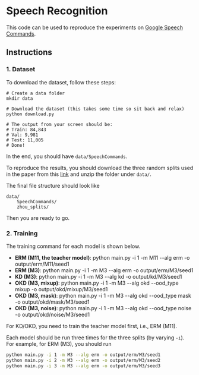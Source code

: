 # Speech Recognition

This code can be used to reproduce the experiments on [Google Speech Commands](https://ai.googleblog.com/2017/08/launching-speech-commands-dataset.html).

## Instructions

### 1. Dataset

To download the dataset, follow these steps:
```
# Create a data folder
mkdir data

# Download the dataset (this takes some time so sit back and relax)
python download.py

# The output from your screen should be:
# Train: 84,843
# Val: 9,981
# Test: 11,005
# Done!
```

In the end, you should have `data/SpeechCommands`.

To reproduce the results, you should download the three random splits used in the paper from this [link](https://drive.google.com/file/d/1U40l66LU1VVksq9dHnPu2gwpHXZfK8ZQ/view?usp=share_link) and unzip the folder under `data/`.

The final file structure should look like
```
data/
    SpeechCommands/
    zhou_splits/
```

Then you are ready to go.

### 2. Training

The training command for each model is shown below.

- **ERM (M11, the teacher model)**: python main.py -i 1 -m M11 --alg erm -o output/erm/M11/seed1
- **ERM (M3)**: python main.py -i 1 -m M3 --alg erm -o output/erm/M3/seed1
- **KD (M3)**: python main.py -i 1 -m M3 --alg kd -o output/kd/M3/seed1
- **OKD (M3, mixup)**: python main.py -i 1 -m M3 --alg okd --ood_type mixup -o output/okd/mixup/M3/seed1
- **OKD (M3, mask)**: python main.py -i 1 -m M3 --alg okd --ood_type mask -o output/okd/mask/M3/seed1
- **OKD (M3, noise)**: python main.py -i 1 -m M3 --alg okd --ood_type noise -o output/okd/noise/M3/seed1

For KD/OKD, you need to train the teacher model first, i.e., ERM (M11).

Each model should be run three times for the three splits (by varying `-i`). For example, for ERM (M3), you should run
```sh
python main.py -i 1 -m M3 --alg erm -o output/erm/M3/seed1
python main.py -i 2 -m M3 --alg erm -o output/erm/M3/seed2
python main.py -i 3 -m M3 --alg erm -o output/erm/M3/seed3
```